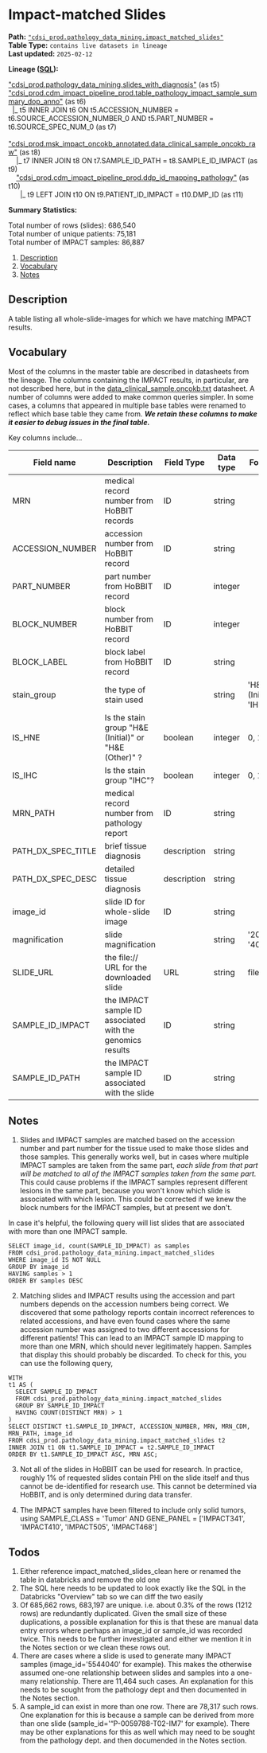 # Impact-matched Slides

<b>Path:</b> [`"cdsi_prod.pathology_data_mining.impact_matched_slides"`](https://msk-mode-prod.cloud.databricks.com/explore/data/cdsi_prod/pathology_data_mining/impact_matched_slides) <br/>
<b>Table Type:</b> `contains live datasets in lineage` <br/>
<b>Last updated:</b> `2025-02-12` <br/>

<b>Lineage ([SQL](https://github.com/msk-mind/datasheets-for-datasets/blob/main/pathology-data-mining/sql/impact-matched-slides.sql)): </b> 

["cdsi_prod.pathology_data_mining.slides_with_diagnosis"](https://github.com/msk-mind/datasheets-for-datasets/blob/main/pathology-data-mining/slides_with_diagnosis.md) (as t5) <br/>
["cdsi_prod.cdm_impact_pipeline_prod.table_pathology_impact_sample_summary_dop_anno"](https://github.com/msk-mind/datasheets-for-datasets/blob/main/clinical-data-mining/pathology_reports.md) (as t6) <br/>
&nbsp; |_ t5 INNER JOIN t6 ON t5.ACCESSION_NUMBER = t6.SOURCE_ACCESSION_NUMBER_0 AND t5.PART_NUMBER = t6.SOURCE_SPEC_NUM_0 (as t7) <br/>
&nbsp; ["cdsi_prod.msk_impact_oncokb_annotated.data_clinical_sample_oncokb_raw"](https://github.com/msk-mind/datasheets-for-datasets/blob/main/impact/data_clinical_sample.oncokb.md) (as t8) <br/>
&nbsp;&nbsp;&nbsp; |_ t7 INNER JOIN t8 ON t7.SAMPLE_ID_PATH = t8.SAMPLE_ID_IMPACT (as t9) <br/>
&nbsp;&nbsp;&nbsp; ["cdsi_prod.cdm_impact_pipeline_prod.ddp_id_mapping_pathology"](https://github.com/msk-mind/datasheets-for-datasets/blob/main/clinical-data-mining/ddp_id_mapping.md) (as t10) <br/>
&nbsp;&nbsp;&nbsp;&nbsp;&nbsp; |_ t9 LEFT JOIN t10 ON t9.PATIENT_ID_IMPACT = t10.DMP_ID (as t11) <br/>


<b>Summary Statistics:</b>

Total number of rows (slides): 686,540 <br/>
Total number of unique patients: 75,181 <br/>
Total number of IMPACT samples: 86,887 <br/>


1. [Description](#description)
2. [Vocabulary](#vocabulary)
3. [Notes](#notes)


## Description <a name="description"></a>

A table listing all whole-slide-images for which we have matching IMPACT results.  


## Vocabulary <a name="vocabulary"></a>

Most of the columns in the master table are described in datasheets from the lineage.
The columns containing the IMPACT results, in particular, are not described here, but in the
[data_clinical_sample.oncokb.txt](https://github.com/msk-mind/datasheets-for-datasets/blob/main/clinical-data-mining/pathology_reports.md) datasheet.
A number of columns were added to make common queries simpler.
In some cases, a columns that appeared in multiple base tables were renamed to reflect
which base table they came from.  ***We retain these columns to make it easier to debug issues in the final table.***

Key columns include...

| **Field name** | **Description** | **Field Type** | **Data type** | **Format** |
|---|---|---|---|---|
| MRN | medical record number from HoBBIT records | ID | string | |
| ACCESSION_NUMBER | accession number from HoBBIT record | ID  | string | |
| PART_NUMBER | part number from HoBBIT record | ID  | integer  | |
| BLOCK_NUMBER | block number from HoBBIT record | ID | integer  | |
| BLOCK_LABEL | block label from HoBBIT record | ID  | string  | |
| stain_group | the type of stain used | | string | 'H&E (Initial)', 'IHC', ... |
| IS_HNE | Is the stain group  "H&E (Initial)" or "H&E (Other)" ? | boolean | integer | 0, 1 |
| IS_IHC | Is the stain group "IHC"? | boolean | integer | 0, 1 |
| MRN_PATH | medical record number from pathology report | ID | string | |
| PATH_DX_SPEC_TITLE | brief tissue diagnosis | description | string | |
| PATH_DX_SPEC_DESC | detailed tissue diagnosis | description | string | |
| image_id | slide ID for whole-slide image | ID | string | |
| magnification | slide magnification | | string | '20x', '40x', ... |
| SLIDE_URL | the file:// URL for the downloaded slide | URL | string | file://<pathname> |
| SAMPLE_ID_IMPACT | the IMPACT sample ID associated with the genomics results | ID | string | |
| SAMPLE_ID_PATH | the IMPACT sample ID associated with the slide | ID | string | |


## Notes <a name="notes"></a>

1. Slides and IMPACT samples are matched based on the accession number and part number for the tissue used to make those slides and those samples.  This generally works well, but in cases where multiple IMPACT samples are taken from the same part, *each slide from that part will be matched to all of the IMPACT samples taken from the same part.*  This could cause problems if the IMPACT samples represent different lesions in the same part, because you won't know which slide is associated with which lesion.  This could be corrected if we knew the block numbers for the IMPACT samples, but at present we don't.

In case it's helpful, the following query will list slides that are associated with more than one IMPACT sample.
```
SELECT image_id, count(SAMPLE_ID_IMPACT) as samples
FROM cdsi_prod.pathology_data_mining.impact_matched_slides 
WHERE image_id IS NOT NULL 
GROUP BY image_id
HAVING samples > 1
ORDER BY samples DESC
```

2. Matching slides and IMPACT results using the accession and part numbers depends on the accession numbers being correct.  We discovered that some pathology reports contain incorrect references to related accessions, and have even found cases where the same accession number was assigned to two different accessions for different patients!  This can lead to an IMPACT sample ID mapping to more than one MRN, which should never legitimately happen.  Samples that display this should probably be discarded.  To check for this, you can use the following query,
```
WITH
t1 AS (
  SELECT SAMPLE_ID_IMPACT
  FROM cdsi_prod.pathology_data_mining.impact_matched_slides 
  GROUP BY SAMPLE_ID_IMPACT
  HAVING COUNT(DISTINCT MRN) > 1
)
SELECT DISTINCT t1.SAMPLE_ID_IMPACT, ACCESSION_NUMBER, MRN, MRN_CDM, MRN_PATH, image_id
FROM cdsi_prod.pathology_data_mining.impact_matched_slides t2
INNER JOIN t1 ON t1.SAMPLE_ID_IMPACT = t2.SAMPLE_ID_IMPACT
ORDER BY t1.SAMPLE_ID_IMPACT ASC, MRN ASC;
```

3. Not all of the slides in HoBBIT can be used for research. In practice, roughly 1% of requested slides contain PHI on the slide itself and thus cannot be de-identified for research use. This cannot be determined via HoBBIT, and is only determined during data transfer.

4. The IMPACT samples have been filtered to include only solid tumors, using SAMPLE_CLASS = 'Tumor' AND GENE_PANEL = ['IMPACT341', 'IMPACT410', 'IMPACT505', 'IMPACT468']

## Todos <a name="todos"></a>

1. Either reference impact_matched_slides_clean here or renamed the table in databricks and remove the old one
2. The SQL here needs to be updated to look exactly like the SQL in the Databricks "Overview" tab so we can diff the two easily
3. Of 685,662 rows, 683,197 are unique. i.e. about 0.3% of the rows (1212 rows) are redundantly duplicated. Given the small size of these duplications, a possible explanation for this is that these are manual data entry errors where perhaps an image_id or sample_id was recorded twice. This needs to be further investigated and either we mention it in the Notes section or we clean these rows out. 
4. There are cases where a slide is used to generate many IMPACT samples (image_id='5544040' for example). This makes the otherwise assumed one-one relationship between slides and samples into a one-many relationship. There are 11,464 such cases. An explanation for this needs to be sought from the pathology dept and then documented in the Notes section.
5. A sample_id can exist in more than one row. There are 78,317 such rows. One explanation for this is because a sample can be derived from more than one slide (sample_id='“P-0059788-T02-IM7' for example). There may be other explanations for this as well which may need to be sought from the pathology dept. and then documended in the Notes section.



